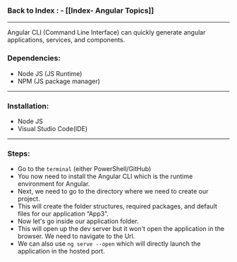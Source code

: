 ### **Back to Index** : - [[Index- Angular Topics]]



---

Angular CLI (Command Line Interface) can quickly generate angular applications, services, and components.

### **Dependencies:**
- Node JS (JS Runtime)
- NPM (JS package manager)

---
### **Installation:**
- Node JS
- Visual Studio Code(IDE)

---

### **Steps:**
- Go to the `terminal` (either PowerShell/GitHub)
- You now need to install the Angular CLI which is the runtime environment for Angular.
- Next, we need to go to the directory where we need to create our project.
- This will create the folder structures, required packages, and default files for our application “App3”.
- Now let's go inside our application folder.
- This will open up the dev server but it won't open the application in the browser. We need to navigate to the Url.
- We can also use `ng serve --open` which will directly launch the application in the hosted port.

  


